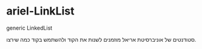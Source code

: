 ariel-LinkList
==============

generic LinkedList 

סטודנטים של אוניברסיטת אריאל מוזמנים לשנות את הקוד  ולהשתמש בקוד כמה שירצו.
